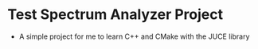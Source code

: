 # Test Spectrum Analyzer Project
- A simple project for me to learn C++ and CMake with the JUCE library
